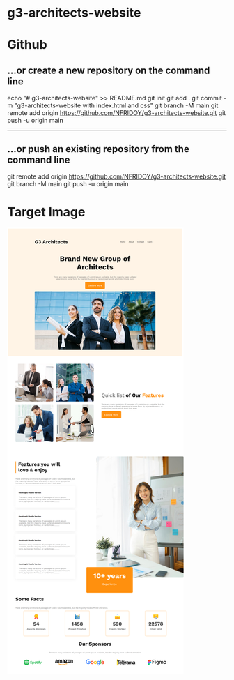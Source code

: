 # g3-architects-website
# Github
## …or create a new repository on the command line
echo "# g3-architects-website" >> README.md
git init
git add .
git commit -m "g3-architects-website with index.html and css"
git branch -M main
git remote add origin https://github.com/NFRIDOY/g3-architects-website.git
git push -u origin main

 ------------------------------------
## …or push an existing repository from the command line
git remote add origin https://github.com/NFRIDOY/g3-architects-website.git
git branch -M main
git push -u origin main

# Target Image
<img src="output/target.png" alt="Target">